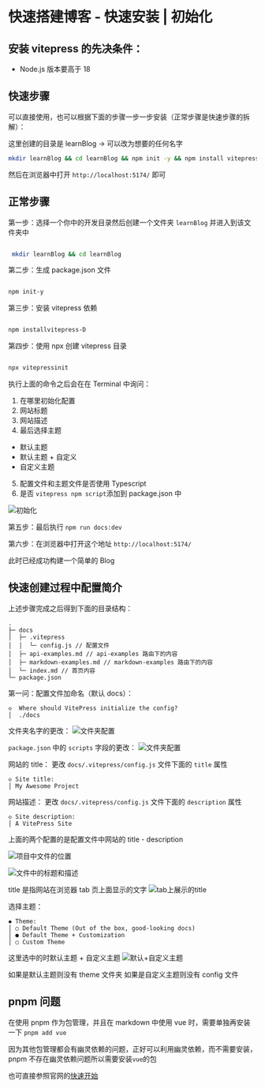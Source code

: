 # 快速搭建博客 - 快速安装 | 初始化

## 安装 vitepress 的先决条件：

- Node.js 版本要高于 18

## 快速步骤

可以直接使用，也可以根据下面的步骤一步一步安装（正常步骤是快速步骤的拆解）：

这里创建的目录是 learnBlog -> 可以改为想要的任何名字

```bash
mkdir learnBlog && cd learnBlog && npm init -y && npm install vitepress -D && npx vitepress init && npm run docs:dev
```

然后在浏览器中打开 `http://localhost:5174/` 即可

## 正常步骤

第一步：选择一个你中的开发目录然后创建一个文件夹 `learnBlog` 并进入到该文件夹中

```bash

 mkdir learnBlog && cd learnBlog

```

第二步：生成 package.json 文件

```bash

npm init-y

```

第三步：安装 vitepress 依赖

```bash

npm installvitepress-D

```

第四步：使用 npx 创建 vitepress 目录

```bash

npx vitepressinit


```

执行上面的命令之后会在在 Terminal 中询问：

1. 在哪里初始化配置
2. 网站标题
3. 网站描述
4. 最后选择主题

- 默认主题
- 默认主题 + 自定义
- 自定义主题

5. 配置文件和主题文件是否使用 Typescript
6. 是否 `vitepress npm script`添加到 package.json 中

![初始化](../public/blog/init/init.jpg 'vitepress 初始化')

第五步：最后执行 `npm run docs:dev`

第六步：在浏览器中打开这个地址 `http://localhost:5174/`

此时已经成功构建一个简单的 Blog

## 快速创建过程中配置简介

上述步骤完成之后得到下面的目录结构：

```
.
├─ docs
│  ├─ .vitepress
│  │  └─ config.js // 配置文件
│  ├─ api-examples.md // api-examples 路由下的内容
│  ├─ markdown-examples.md // markdown-examples 路由下的内容
│  └─ index.md // 首页内容
└─ package.json

```

第一问：配置文件加命名（默认 docs）：

```
◇  Where should VitePress initialize the config?
│  ./docs
```

文件夹名字的更改：
![文件夹配置](../public/blog/init/config-dir.jpg)

`package.json` 中的 `scripts` 字段的更改：
![文件夹配置](../public/blog/init/config-package-scripts.jpg)

网站的 title：
更改 `docs/.vitepress/config.js` 文件下面的 `title` 属性

```
◇ Site title:
│ My Awesome Project
```

网站描述：
更改 `docs/.vitepress/config.js` 文件下面的 `description` 属性

```
◇ Site description:
│ A VitePress Site
```

上面的两个配置的是配置文件中网站的 title - description

![项目中文件的位置](../public/blog/init/config-file.jpg)

![文件中的标题和描述](../public/blog/init/config-title-description.jpg)

title 是指网站在浏览器 tab 页上面显示的文字
![tab上展示的title](../public/blog/init/browswe-tab-title.jpg)

选择主题：

```
◆ Theme:
│ ○ Default Theme (Out of the box, good-looking docs)
│ ● Default Theme + Customization
│ ○ Custom Theme
```

这里选中的时默认主题 + 自定义主题
![默认+自定义主题](../public/blog/init/config-theme.jpg)

如果是默认主题则没有 theme 文件夹
如果是自定义主题则没有 config 文件

## pnpm 问题

在使用 pnpm 作为包管理，并且在 markdown 中使用 vue 时，需要单独再安装一下 `pnpm add vue`

因为其他包管理都会有幽灵依赖的问题，正好可以利用幽灵依赖，而不需要安装，pnpm 不存在幽灵依赖问题所以需要安装`vue`的包

<!-- <script setup>
    const data = useData()
    console.log('data: ', data);
</script> -->

也可直接参照官网的[快速开始](https://vitepress.dev/guide/getting-started)
